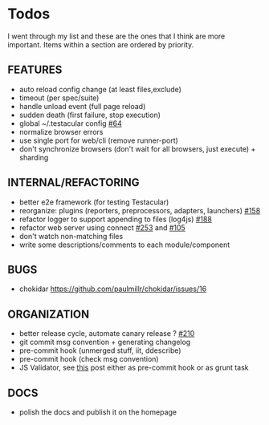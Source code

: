 # Todos

I went through my list and these are the ones that I think are more important. Items within a section are ordered by priority.

## FEATURES

* auto reload config change (at least files,exclude)
* timeout (per spec/suite)
* handle unload event (full page reload)
* sudden death (first failure, stop execution)
* global ~/.testacular config [#64](https://github.com/vojtajina/testacular/issues/264)
* normalize browser errors
* use single port for web/cli (remove runner-port)
* don't synchronize browsers (don't wait for all browsers, just execute) + sharding


## INTERNAL/REFACTORING

* better e2e framework (for testing Testacular)
* reorganize: plugins (reporters, preprocessors, adapters, launchers) [#158](https://github.com/vojtajina/testacular/i158)
* refactor logger to support appending to files (log4js) [#188](https://github.com/vojtajina/testacular/pull/188)
* refactor web server using connect [#253](https://github.com/vojtajina/testacular/issues/253) and [#105](https://github.com/vojtajina/testacular/issues/105)
* don't watch non-matching files
* write some descriptions/comments to each module/component 

## BUGS

* chokidar https://github.com/paulmillr/chokidar/issues/16


## ORGANIZATION

* better release cycle, automate canary release ? [#210](https://github.com/vojtajina/testacular/issues/210)
* git commit msg convention + generating changelog
* pre-commit hook (unmerged stuff, iit, ddescribe)
* pre-commit hook (check msg convention)
* JS Validator, see [this](http://ariya.ofilabs.com/2012/10/javascript-validator-with-esprima.html) post either as pre-commit hook or as grunt task

## DOCS

* polish the docs and publish it on the homepage
